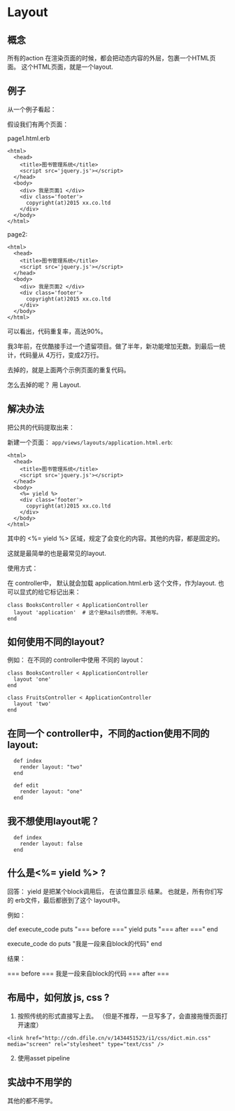# Layout

## 概念

所有的action 在渲染页面的时候，都会把动态内容的外层，包裹一个HTML页面。
这个HTML页面，就是一个layout.

## 例子

从一个例子看起：

假设我们有两个页面：

page1.html.erb

```
<html>
  <head>
    <title>图书管理系统</title>
    <script src='jquery.js'></script>
  </head>
  <body>
    <div> 我是页面1 </div>
    <div class='footer'>
      copyright(at)2015 xx.co.ltd
    </div>
  </body>
</html>
```

page2:

```
<html>
  <head>
    <title>图书管理系统</title>
    <script src='jquery.js'></script>
  </head>
  <body>
    <div> 我是页面2 </div>
    <div class='footer'>
      copyright(at)2015 xx.co.ltd
    </div>
  </body>
</html>
```

可以看出，代码重复率，高达90%。

我3年前，在优酷接手过一个遗留项目。做了半年，新功能增加无数。到最后一统计，代码量从
4万行，变成2万行。

去掉的，就是上面两个示例页面的重复代码。

怎么去掉的呢？ 用 Layout.

## 解决办法

把公共的代码提取出来：

新建一个页面： `app/views/layouts/application.html.erb`:
```
<html>
  <head>
    <title>图书管理系统</title>
    <script src='jquery.js'></script>
  </head>
  <body>
    <%= yield %>
    <div class='footer'>
      copyright(at)2015 xx.co.ltd
    </div>
  </body>
</html>
```

其中的 <%= yield %> 区域，规定了会变化的内容。其他的内容，都是固定的。

这就是最简单的也是最常见的layout.

使用方式：

在 controller中， 默认就会加载  application.html.erb 这个文件，作为layout.
也可以显式的给它标记出来：

```
class BooksController < ApplicationController
  layout 'application'  # 这个是Rails的惯例，不用写。
end
```

## 如何使用不同的layout?

例如：  在不同的 controller中使用 不同的 layout：

```
class BooksController < ApplicationController
  layout 'one'
end

class FruitsController < ApplicationController
  layout 'two'
end
```


## 在同一个 controller中，不同的action使用不同的layout:


```
  def index
    render layout: "two"
  end

  def edit
    render layout: "one"
  end
```

## 我不想使用layout呢？

```
  def index
    render layout: false
  end
```


## 什么是<%= yield %> ?

回答： yield 是把某个block调用后， 在该位置显示 结果。
也就是，所有你们写的 erb文件，最后都嵌到了这个 layout中。

例如：

def execute_code
  puts "=== before ==="
  yield
  puts "=== after ==="
end

execute_code do
  puts "我是一段来自block的代码"
end

结果：

=== before ===
我是一段来自block的代码
=== after ===

## 布局中，如何放 js, css ?

1. 按照传统的形式直接写上去。 （但是不推荐，一旦写多了，会直接拖慢页面打开速度）
```
<link href="http://cdn.dfile.cn/v/1434451523/i1/css/dict.min.css" media="screen" rel="stylesheet" type="text/css" />
```

2. 使用asset pipeline

## 实战中不用学的

其他的都不用学。

